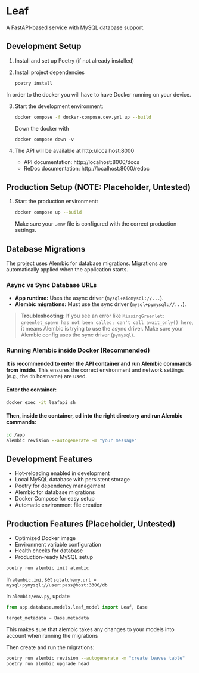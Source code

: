 # Leaf

A FastAPI-based service with MySQL database support.

## Development Setup

1. Install and set up Poetry (if not already installed)

2. Install project dependencies

   ```bash
   poetry install
   ```

In order to the docker you will have to have Docker running on your device.

3. Start the development environment:
   ```bash
   docker compose -f docker-compose.dev.yml up --build
   ```

   Down the docker with
   ```
   docker compose down -v
   ```

4. The API will be available at http://localhost:8000
   - API documentation: http://localhost:8000/docs
   - ReDoc documentation: http://localhost:8000/redoc

## Production Setup (NOTE: Placeholder, Untested)

1. Start the production environment:
   ```bash
   docker compose up --build
   ```
   Make sure your `.env` file is configured with the correct production settings.

## Database Migrations

The project uses Alembic for database migrations. Migrations are automatically applied when the application starts.

### Async vs Sync Database URLs
- **App runtime:** Uses the async driver (`mysql+aiomysql://...`).
- **Alembic migrations:** Must use the sync driver (`mysql+pymysql://...`).

> **Troubleshooting:**
> If you see an error like `MissingGreenlet: greenlet_spawn has not been called; can't call await_only() here`, it means Alembic is trying to use the async driver. Make sure your Alembic config uses the sync driver (`pymysql`).

### Running Alembic inside Docker (Recommended)

**It is recommended to enter the API container and run Alembic commands from inside.** This ensures the correct environment and network settings (e.g., the `db` hostname) are used.

#### Enter the container:

```bash
docker exec -it leafapi sh
```

#### Then, inside the container, cd into the right directory and  run Alembic commands:

```sh
cd /app
alembic revision --autogenerate -m "your message"
```

## Development Features

- Hot-reloading enabled in development
- Local MySQL database with persistent storage
- Poetry for dependency management
- Alembic for database migrations
- Docker Compose for easy setup
- Automatic environment file creation

## Production Features (Placeholder, Untested)

- Optimized Docker image
- Environment variable configuration
- Health checks for database
- Production-ready MySQL setup

```bash
poetry run alembic init alembic 
```

In `alembic.ini`, set `sqlalchemy.url = mysql+pymysql://user:pass@host:3306/db`

In `alembic/env.py`, update

```python
from app.database.models.leaf_model import Leaf, Base

target_metadata = Base.metadata
```

This makes sure that alembic takes any changes to your models into account when running the migrations

Then create and run the migrations:

```bash
poetry run alembic revision --autogenerate -m "create leaves table"
poetry run alembic upgrade head
```